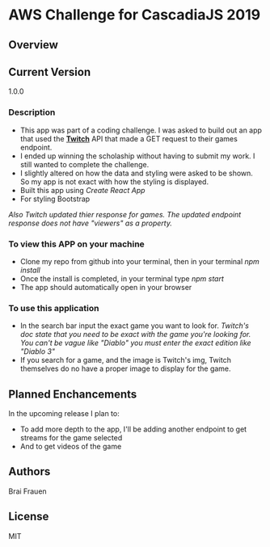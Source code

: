# AWS Challenge for CascadiaJS 2019

## Overview

## Current Version
1.0.0

### Description 
- This app was part of a coding challenge. I was asked to build out an app that used the [**Twitch**](https://dev.twitch.tv/docs/) API that made a GET request to their games endpoint. 
- I ended up winning the scholaship without having to submit my work. I still wanted to complete the challenge. 
- I slightly altered on how the data and styling were asked to be shown. So my app is not exact with how the styling is displayed. 
- Built this app using _Create React App_ 
- For styling Bootstrap

_Also Twitch updated thier response for games. The updated endpoint response does not have "viewers" as a property._

### To view this APP on your machine 

- Clone my repo from github into your terminal, then in your terminal _npm install_
- Once the install is completed, in your terminal type _npm start_
- The app should automatically open in your browser

### To use this application

* In the search bar input the exact game you want to look for. 
_Twitch's doc state that you need to be exact with the game you're looking for. You can't be vague like "Diablo" you must enter the exact edition like "Diablo 3"_
* If you search for a game, and the image is  Twitch's img, Twitch themselves do no have a proper image to display for the game. 

## Planned Enchancements 
In the upcoming release I plan to:

* To add more depth to the app, I'll be adding another endpoint to get streams for the game selected
* And to get videos of the game 

## Authors 
Brai Frauen

## License

MIT